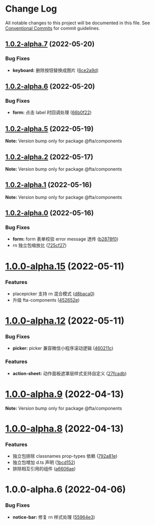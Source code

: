 # Change Log

All notable changes to this project will be documented in this file.
See [Conventional Commits](https://conventionalcommits.org) for commit guidelines.

## [1.0.2-alpha.7](https://code.amh-group.com/h5developer/basebuild/views/fta-view/compare/@fta/components@1.0.2-alpha.6...@fta/components@1.0.2-alpha.7) (2022-05-20)

### Bug Fixes

- **keyboard:** 删除按钮替换成图片 ([6ce2a9d](https://code.amh-group.com/h5developer/basebuild/views/fta-view/commits/6ce2a9de705beb90b42699fc4973dba380fbbf8b))

## [1.0.2-alpha.6](https://code.amh-group.com/h5developer/basebuild/views/fta-view/compare/@fta/components@1.0.2-alpha.5...@fta/components@1.0.2-alpha.6) (2022-05-20)

### Bug Fixes

- **form:** 点击 label 时回调处理 ([66b0f22](https://code.amh-group.com/h5developer/basebuild/views/fta-view/commits/66b0f2270a338b0b741586253b69d07b58c41b9e))

## [1.0.2-alpha.5](https://code.amh-group.com/h5developer/basebuild/views/fta-view/compare/@fta/components@1.0.2-alpha.4...@fta/components@1.0.2-alpha.5) (2022-05-19)

**Note:** Version bump only for package @fta/components

## [1.0.2-alpha.2](https://code.amh-group.com/h5developer/basebuild/views/fta-view/compare/@fta/components@1.0.2-alpha.1...@fta/components@1.0.2-alpha.2) (2022-05-17)

**Note:** Version bump only for package @fta/components

## [1.0.2-alpha.1](https://code.amh-group.com/h5developer/basebuild/views/fta-view/compare/@fta/components@1.0.2-alpha.0...@fta/components@1.0.2-alpha.1) (2022-05-16)

**Note:** Version bump only for package @fta/components

## [1.0.2-alpha.0](https://code.amh-group.com/h5developer/basebuild/views/fta-view/compare/@fta/components@1.0.1...@fta/components@1.0.2-alpha.0) (2022-05-16)

### Bug Fixes

- **form:** form 表单校验 error message 透传 ([b2878f0](https://code.amh-group.com/h5developer/basebuild/views/fta-view/commits/b2878f04f2dd7b9287d33c1751fd1496e075fb96))
- rn 独立包缩放比 ([725cf27](https://code.amh-group.com/h5developer/basebuild/views/fta-view/commits/725cf27117cfa0be8a402e75531b9cd5629f3a83))

# [1.0.0-alpha.15](https://code.amh-group.com/h5developer/basebuild/views/fta-view/compare/@fta/components@1.0.0-alpha.12...@fta/components@1.0.0-alpha.15) (2022-05-11)

### Features

- placepicker 支持 rn 混合模式 ([d8baca0](https://code.amh-group.com/h5developer/basebuild/views/fta-view/commits/d8baca08a02bfbbb19831b3207eb260ce577243b))
- 升级 fta-components ([452652e](https://code.amh-group.com/h5developer/basebuild/views/fta-view/commits/452652ee0804e6c3894fbfe1b1e9eec6c00eef64))

# [1.0.0-alpha.12](https://code.amh-group.com/h5developer/basebuild/views/fta-view/compare/@fta/components@1.0.0-alpha.11...@fta/components@1.0.0-alpha.12) (2022-05-11)

### Bug Fixes

- **picker:** picker 兼容微信小程序滚动逻辑 ([460211c](https://code.amh-group.com/h5developer/basebuild/views/fta-view/commits/460211cfde2aaf5ef25babd9d51b03e2ae24da5b))

### Features

- **action-sheet:** 动作面板遮罩层样式支持自定义 ([27fcadb](https://code.amh-group.com/h5developer/basebuild/views/fta-view/commits/27fcadb42cab89d57b93ad96f1d53ca61b2b3930))

# [1.0.0-alpha.9](https://code.amh-group.com/h5developer/basebuild/views/fta-view/compare/@fta/components@1.0.0-alpha.8...@fta/components@1.0.0-alpha.9) (2022-04-13)

**Note:** Version bump only for package @fta/components

# [1.0.0-alpha.8](https://code.amh-group.com/h5developer/basebuild/views/fta-view/compare/@fta/components@1.0.0-alpha.7...@fta/components@1.0.0-alpha.8) (2022-04-13)

### Features

- 独立包排除 classnames prop-types 依赖 ([792a81e](https://code.amh-group.com/h5developer/basebuild/views/fta-view/commits/792a81e5ddb044f7126a825dd897330e8b69c8da))
- 独立包增加 d.ts 声明 ([1bcd152](https://code.amh-group.com/h5developer/basebuild/views/fta-view/commits/1bcd15283a3bf98404eb032935e19b37deddbcd8))
- 排除相互引用的组件 ([a6606ae](https://code.amh-group.com/h5developer/basebuild/views/fta-view/commits/a6606ae6086f9692a46249aaf76835f3e231835d))

# 1.0.0-alpha.6 (2022-04-06)

### Bug Fixes

- **notice-bar:** 修复 rn 样式处理 ([55964e3](https://code.amh-group.com/h5developer/basebuild/views/fta-view/commits/55964e39a882d6f597fe572c43ba7a06fa70df6c))

